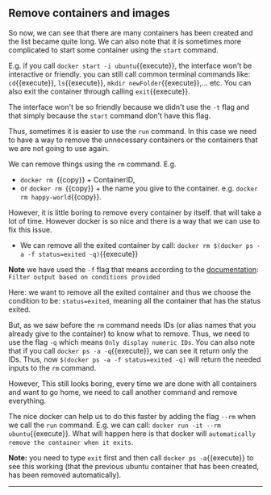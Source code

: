 ## Remove containers and images

So now, we can see that there are many containers has been created and the list became quite long. We can also note that it is sometimes more complicated to start some container using the `start` command.

E.g. if you call `docker start -i ubuntu`{{execute}}, the interface won't be interactive or friendly. you can still call common terminal commands like: `cd`{{execute}}, `ls`{{execute}}, `mkdir newFolder`{{execute}},... etc. You can also exit the container through calling `exit`{{execute}}.

The interface won't be so friendly because we didn't use the `-t` flag and that simply because the `start` command don't have this flag.

<!--
TODO not sure if it is good to mention that start won't work with the ubuntu
-->

Thus, sometimes it is easier to use the `run` command. In this case we need to have a way to remove the unnecessary containers or the containers that we are not going to use again.

We can remove things using the `rm` command. E.g.
- `docker rm `{{copy}} +  ContainerID,
- or `docker rm `{{copy}} + the name you give to the container. e.g. `docker rm happy-world`{{copy}}.

However, it is little boring to remove every container by itself. that will take a lot of time. However docker is so nice and there is a way that we can use to fix this issue.
- We can remove all the exited container by call:
`docker rm $(docker ps -a -f status=exited -q)`{{execute}}

**Note** we have used the `-f` flag that means according to the
[documentation](https://docs.docker.com/engine/reference/commandline/ps/): `Filter output based on conditions provided`

Here: we want to remove all the exited container and thus we choose the condition to be: `status=exited`, meaning all the container that has the status exited.

<!--
TODO Maybe the explanation to the condition is too much?  it is very clear?
-->

But, as we saw before the `rm` command needs IDs (or alias names that you already give to the container) to know what to remove. Thus, we need to use the flag `-q` which means `Only display numeric IDs`. You can also note that if you call `docker ps -a -q`{{execute}}, we can see it return only the IDs. Thus, now `$(docker ps -a -f status=exited -q)` will return the needed inputs to the `rm` command.


However, This still looks boring, every time we are done with all containers and want to go home, we need to call another command and remove everything.

The nice docker can help us to do this faster by adding the flag `--rm` when we call the `run` command. E.g. we can call:
`docker run -it --rm  ubuntu`{{execute}}. What will happen here is that docker will `automatically remove the container when it exits`.

**Note:** you need to type `exit` first and then call `docker ps -a`{{execute}} to see this working (that the previous ubuntu container that has been created, has been removed automatically).





-------------------------------
